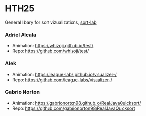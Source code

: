 # HTH25

General libary for sort vizualizations, [sort-lab](https://github.com/League-Labs/sort-lab)

### Adriel Alcala

* Animation: https://whizoji.github.io/test/  
* Repo: https://github.com/whizoji/test/

### Alek

* Animation: https://league-labs.github.io/visualizer-/
* Repo: https://github.com/league-labs/visualizer-/

### Gabrio Norton

* Animation: https://gabrionorton98.github.io/RealJavaQuicksort/
* Repo: https://github.com/gabrionorton98/RealJavaQuicksort



